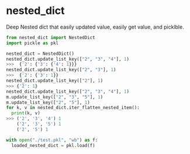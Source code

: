 # nested_dict
Deep Nested dict that easily updated value, easily get value, and picklble.


```python
from nested_dict import NestedDict
import pickle as pkl

nested_dict = NestedDict()
nested_dict.update_list_key(["2", "3", "4"], 1)
>>>  {'2': {'3': {'4': 1}}}
nested_dict.update_list_key(["2", "3"], 1)
>>>  {'2': {'3': 1}}
nested_dict.update_list_key(["2"], 1)
>>> {'2': 1}
nested_dict.update_list_key(["2", "3", "4"], 1)
m.update_list_key(["2", "3", "5"], 1)
m.update_list_key(["2", "5"], 1)
for k, v in nested_dict.iter_flatten_nested_item():
  print(k, v)
>>> ('2', '3', '4') 1
    ('2', '3', '5') 1
    ('2', '5') 1

with open("./test.pkl", "wb") as f:
  loaded_nested_dict = pkl.load(f)
    
```
